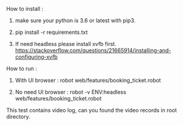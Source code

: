 How to install : 

1. make sure your python is 3.6 or latest with pip3.

2. pip install -r requirements.txt

3. If need headless please install xvfb first.
https://stackoverflow.com/questions/21665914/installing-and-configuring-xvfb

How to run : 
1. With UI browser : robot web/features/booking_ticket.robot

2. No need UI browser : robot -v ENV:headless web/features/booking_ticket.robot

This test contains video log, can you found the video records in root directory.